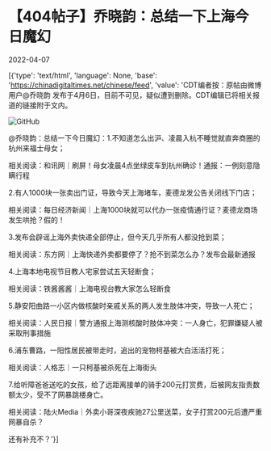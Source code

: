 # 【404帖子】乔晓韵：总结一下上海今日魔幻

2022-04-07

[{'type': 'text/html', 'language': None, 'base': 'https://chinadigitaltimes.net/chinese/feed', 'value': 'CDT编者按：原帖由微博用户@乔晓韵 发布于4月6日，目前不可见，疑似遭到删除。CDT编辑已将相关报道的链接附于文内。

![GitHub](https://chinadigitaltimes.net/chinese/files/2022/04/image-1649314684994.png)

@乔晓韵：总结一下今日魔幻：1.不知道怎么出沪、凌晨入杭不睡觉就直奔商圈的杭州来福士母女；

相关阅读：和讯网｜刷屏！母女凌晨4点坐绿皮车到杭州确诊！通报：一例刻意隐瞒行程 

2.有人1000块一张卖出门证，导致今天上海堵车，麦德龙发公告关闭线下门店；

相关阅读：每日经济新闻｜上海1000块就可以代办一张疫情通行证？麦德龙商场发生哄抢？假的！

3.发布会辟谣上海外卖快递全部停止，但今天几乎所有人都没抢到菜；

相关阅读：东方网｜上海快递外卖都要停了？抢不到菜怎么办？发布会最新通报

4.上海本地电视节目教人宅家尝试五天轻断食；

相关阅读：铁酱酱酱｜上海电视台教大家怎么轻断食

5.静安阳曲路一小区内做核酸时亲戚关系的两人发生肢体冲突，导致一人死亡；

相关阅读：人民日报｜警方通报上海测核酸时肢体冲突：一人身亡，犯罪嫌疑人被采取刑事措施

6.浦东曹路，一阳性居民被带走时，追出的宠物柯基被大白活活打死；

相关阅读：人格志｜一只柯基被杀死在上海街头

7.给听障爸爸送吃的女孩，给了远距离接单的骑手200元打赏费，后被网友指责数额太少，受不了网暴跳楼身亡。

相关阅读：陆火Media｜外卖小哥深夜疾驰27公里送菜，女子打赏200元后遭严重网暴自杀？

还有补充不？'}]